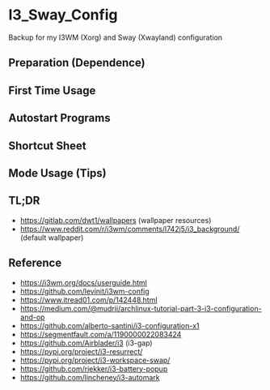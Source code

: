 # I3_Sway_Config
Backup for my I3WM (Xorg) and Sway (Xwayland) configuration

## Preparation (Dependence)

## First Time Usage

## Autostart Programs

## Shortcut Sheet

## Mode Usage (Tips)

## TL;DR
- https://gitlab.com/dwt1/wallpapers (wallpaper resources)
- https://www.reddit.com/r/i3wm/comments/l742j5/i3_background/ (default wallpaper)

## Reference
- https://i3wm.org/docs/userguide.html
- https://github.com/levinit/i3wm-config
- https://www.itread01.com/p/142448.html
- https://medium.com/@mudrii/archlinux-tutorial-part-3-i3-configuration-and-op
- https://github.com/alberto-santini/i3-configuration-x1
- https://segmentfault.com/a/1190000022083424
- https://github.com/Airblader/i3 (i3-gap)
- https://pypi.org/project/i3-resurrect/
- https://pypi.org/project/i3-workspace-swap/
- https://github.com/rjekker/i3-battery-popup
- https://github.com/lincheney/i3-automark
